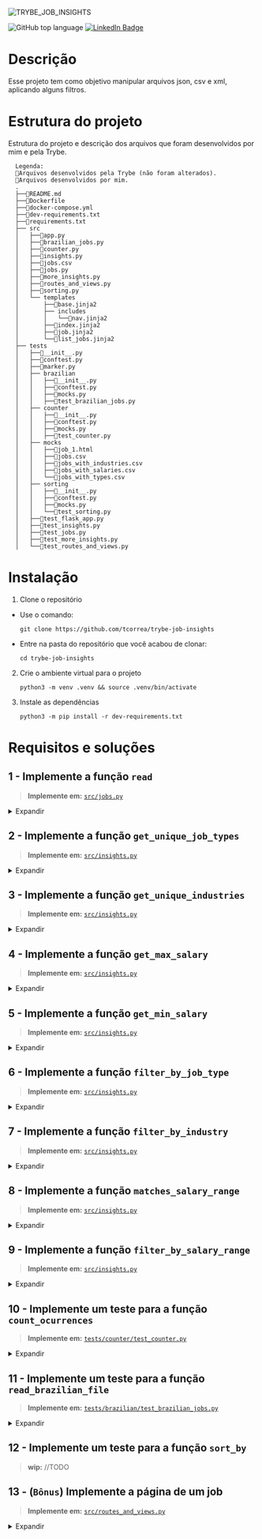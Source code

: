 ![TRYBE_JOB_INSIGHTS](https://user-images.githubusercontent.com/20843662/201546059-e28e3a47-0623-4440-98ff-3c98e625c919.png)

![GitHub top language](https://img.shields.io/github/languages/top/tcorrea/trybe-job-insights)
[![LinkedIn Badge](https://img.shields.io/badge/LinkedIn-Profile-informational?style=flat-square&logo=linkedin&logoColor=white&color=ffb86c)](https://www.linkedin.com/in/thiago-de-carvalho-correa/)

# Descrição

Esse projeto tem como objetivo manipular arquivos json, csv e xml, aplicando alguns filtros.

# Estrutura do projeto

Estrutura do projeto e descrição dos arquivos que foram desenvolvidos por mim e pela Trybe.

```
  Legenda:
  🔸Arquivos desenvolvidos pela Trybe (não foram alterados).
  🔹Arquivos desenvolvidos por mim.
  .
  ├──🔹README.md
  ├──🔸Dockerfile
  ├──🔸docker-compose.yml
  ├──🔸dev-requirements.txt
  ├──🔸requirements.txt
  ├── src
  │   ├──🔸app.py
  │   ├──🔸brazilian_jobs.py
  │   ├──🔸counter.py
  │   ├──🔹insights.py
  │   ├──🔸jobs.csv
  │   ├──🔹jobs.py
  │   ├──🔸more_insights.py
  │   ├──🔹routes_and_views.py
  │   ├──🔸sorting.py
  │   └── templates
  │       ├──🔸base.jinja2
  │       ├── includes
  │       │   └──🔸nav.jinja2
  │       ├──🔸index.jinja2
  │       ├──🔸job.jinja2
  │       └──🔸list_jobs.jinja2
  ├── tests
  │   ├──🔸__init__.py
  │   ├──🔸conftest.py
  │   ├──🔸marker.py
  │   ├── brazilian
  │   │   ├──🔸__init__.py
  │   │   ├──🔸conftest.py
  │   │   ├──🔸mocks.py
  │   │   ├──🔹test_brazilian_jobs.py
  │   ├── counter
  │   │   ├──🔸__init__.py
  │   │   ├──🔸conftest.py
  │   │   ├──🔸mocks.py
  │   │   ├──🔹test_counter.py
  │   ├── mocks
  │   │   ├──🔸job_1.html
  │   │   ├──🔸jobs.csv
  │   │   ├──🔸jobs_with_industries.csv
  │   │   ├──🔸jobs_with_salaries.csv
  │   │   └──🔸jobs_with_types.csv
  │   ├── sorting
  │   │   ├──🔸__init__.py
  │   │   ├──🔸conftest.py
  │   │   ├──🔸mocks.py
  │   │   └──🔹test_sorting.py
  │   ├──🔸test_flask_app.py
  │   ├──🔸test_insights.py
  │   ├──🔸test_jobs.py
  │   ├──🔸test_more_insights.py
  │   └──🔸test_routes_and_views.py
```

# Instalação

1. Clone o repositório

- Use o comando:
  ```
  git clone https://github.com/tcorrea/trybe-job-insights
  ```
- Entre na pasta do repositório que você acabou de clonar:
  ```
  cd trybe-job-insights
  ```

2. Crie o ambiente virtual para o projeto

   ```
   python3 -m venv .venv && source .venv/bin/activate
   ```

3. Instale as dependências
   ```
   python3 -m pip install -r dev-requirements.txt
   ```

# Requisitos e soluções

## 1 - Implemente a função `read`

> **Implemente em:** [`src/jobs.py`](https://github.com/tcorrea/trybe-job-insights/blob/main/src/jobs.py)

<details>
  <summary>Expandir</summary>

Para começarmos a processar os dados, devemos antes carregá-los em nossa aplicação. Esta função será responsável por abrir o arquivo CSV e retornar os dados no formato de uma lista de dicionários.

- A função deve receber um path (uma string com o caminho para um arquivo).

- A função deve abrir o arquivo e ler seus conteúdos.

- A função deve tratar o arquivo como CSV.

- A função deve retornar uma lista de dicionários, onde as chaves são os cabeçalhos de cada coluna e os valores correspondem a cada linha.

### _Solução_

![carbon (3)](https://user-images.githubusercontent.com/20843662/201547114-9dbb1a32-405d-4247-8e5e-bb1d3643e584.png)

</details>

## 2 - Implemente a função `get_unique_job_types`

> **Implemente em:** [`src/insights.py`](https://github.com/tcorrea/trybe-job-insights/blob/main/src/insights.py)

<details>
  <summary>Expandir</summary>
Agora que temos como carregar os dados, podemos começar a extrair informação deles. Primeiro, vamos identificar quais tipos de empregos existem.

- A função deve receber o path do arquivo csv com os dados.

- A função deve invocar a função `jobs.read` com o path recebido para obter os dados.

- A função deve retornar uma lista de valores únicos presentes na coluna `job_type`.

### _Solução_

![carbon (4)](https://user-images.githubusercontent.com/20843662/201547346-ff01e4a4-9ec5-415b-96f9-c1010d489295.png)

</details>

## 3 - Implemente a função `get_unique_industries`

> **Implemente em:** [`src/insights.py`](https://github.com/tcorrea/trybe-job-insights/blob/main/src/insights.py)

<details>
  <summary>Expandir</summary>
Da mesma forma, agora iremos identificar quais indústrias estão representadas nesse conjunto de dados.

- A função deve obter os dados da mesma forma que o requisito 2.
- A função deve retornar uma lista de valores únicos presentes na coluna `industry`.
- A função desconsidera valores vazios

### _Solução_

![carbon (5)](https://user-images.githubusercontent.com/20843662/201547684-9751b514-1064-4d6d-b773-a20260495ce0.png)

</details>

## 4 - Implemente a função `get_max_salary`

> **Implemente em:** [`src/insights.py`](https://github.com/tcorrea/trybe-job-insights/blob/main/src/insights.py)

<details>
  <summary>Expandir</summary>

Os dados apresentam faixas salariais para cada emprego exibido. Vamos agora encontrar o maior valor de todas as faixas.

- A função deve obter os dados da mesma forma que o requisito 2.
- A função deve ignorar os valores ausentes.
- A função deve retornar _um valor inteiro_ com o maior salário presente na coluna `max_salary`.

### _Solução_

![carbon (6)](https://user-images.githubusercontent.com/20843662/201547862-7c9c4974-ce1c-45e2-94fc-6533ddbc0746.png)

</details>

## 5 - Implemente a função `get_min_salary`

> **Implemente em:** [`src/insights.py`](https://github.com/tcorrea/trybe-job-insights/blob/main/src/insights.py)

<details>
  <summary>Expandir</summary>

Os dados apresentam faixas salariais para cada emprego exibido. Vamos agora encontrar o menor valor de todas as faixas.

- A função deve obter os dados da mesma forma que o requisito 2.
- A função deve ignorar os valores ausentes.
- A função deve retornar _um valor inteiro_ com o menor salário presente na coluna `min_salary`.

### _Solução_

![carbon (7)](https://user-images.githubusercontent.com/20843662/201548003-970cf485-5eca-4ba7-87b3-c272f8ae1b27.png)

</details>

## 6 - Implemente a função `filter_by_job_type`

> **Implemente em:** [`src/insights.py`](https://github.com/tcorrea/trybe-job-insights/blob/main/src/insights.py)

<details>
  <summary>Expandir</summary>

Os empregos estão listados em um aplicativo web. Para permitir que a pessoa usuária possa filtrar os empregos por tipo de emprego, vamos precisar implementar esse filtro.

- A função deve receber uma lista de dicionários `jobs` como primeiro parâmetro.
- A função deve receber uma string `job_type` como segundo parâmetro.
- A função deve retornar uma lista com todos os empregos onde a coluna `job_type` corresponde ao parâmetro `job_type`.

### _Solução_

![carbon (8)](https://user-images.githubusercontent.com/20843662/201548236-9d439760-3097-474f-ae50-be876698f3f8.png)

</details>

## 7 - Implemente a função `filter_by_industry`

> **Implemente em:** [`src/insights.py`](https://github.com/tcorrea/trybe-job-insights/blob/main/src/insights.py)

<details>
  <summary>Expandir</summary>

Do mesmo modo, o aplicativo precisa permitir uma filtragem por indústria. Vamos precisar implementar esse filtro também.

- A função deve receber uma lista de dicionários `jobs` como primeiro parâmetro.
- A função deve receber uma string `industry` como segundo parâmetro.
- A função deve retornar uma lista de dicionários com todos os empregos onde a coluna `industry` corresponde ao parâmetro `industry`.

### _Solução_

![carbon (9)](https://user-images.githubusercontent.com/20843662/201548308-736e617e-dde1-4f47-8980-52504719e18d.png)

</details>

## 8 - Implemente a função `matches_salary_range`

> **Implemente em:** [`src/insights.py`](https://github.com/tcorrea/trybe-job-insights/blob/main/src/insights.py)

<details>
  <summary>Expandir</summary>

O aplicativo vai precisar filtrar os empregos por salário também. Como uma função auxiliar, implemente `matches_salary_range` para conferir que o salário procurado está dentro da faixa salarial daquele emprego. Vamos aproveitar também para conferir se a faixa salarial faz sentido -- isto é, se o valor mínimo é menor que o valor máximo.

- A função deve receber um dicionário `job` como primeiro parâmetro, com as chaves `min_salary` e `max_salary`.
- A função deve receber um inteiro `salary` como segundo parâmetro.
- A função deve lançar um erro `ValueError` nos seguintes casos:
  - alguma das chaves `min_salary` ou `max_salary` estão _ausentes_ no dicionário;
  - alguma das chaves `min_salary` ou `max_salary` tem valores não-numéricos;
  - o valor de `min_salary` é maior que o valor de `max_salary`;
  - o parâmetro `salary` tem valores não numéricos;
- A função deve retornar `True` se o salário procurado estiver dentro da faixa salarial ou `False` se não estiver.

### _Solução_

![carbon (10)](https://user-images.githubusercontent.com/20843662/201548424-2f198c69-ad0d-43f8-ac65-f4aca02bf2e9.png)

</details>

## 9 - Implemente a função `filter_by_salary_range`

> **Implemente em:** [`src/insights.py`](https://github.com/tcorrea/trybe-job-insights/blob/main/src/insights.py)

<details>
  <summary>Expandir</summary>

Agora vamos implementar o filtro propriamente dito. Para esta filtragem, podemos usar a função auxiliar implementada no requisito anterior -- tomando o cuidado de descartar os empregos que apresentarem faixas salariais inválidas.

- A função deve receber uma lista de dicionários `jobs` como primeiro parâmetro.
- A função deve receber um inteiro `salary` como segundo parâmetro.
- A função deve ignorar os empregos com valores inválidos para `min_salary` ou `max_salary`.
- A função deve retornar uma lista com todos os empregos onde o salário `salary` estiver entre os valores da coluna `min_salary` e `max_salary`.

### _Solução_

![carbon (11)](https://user-images.githubusercontent.com/20843662/201548505-8c2c6282-5aed-44f4-a6c6-cca01d1d1454.png)

</details>

## 10 - Implemente um teste para a função `count_ocurrences`

> **Implemente em:** [`tests/counter/test_counter.py`](https://github.com/tcorrea/trybe-job-insights/blob/main/tests/counter/test_counter.py)

<details>
  <summary>Expandir</summary>

A empresa cliente contratou um relatório que informa a quantidade de ocorrências das palavra _Python_ e _Javascript_ nos dados e, para isso, temos uma implementação pronta em `src/counter.py`. Durante o desenvolvimento, sofremos com alguns `bugs`, que já foram resolvidos. Para termos certeza e confiança da nossa entrega, no entanto, e não corrermos riscos, precisaremos de _testes automatizados_ que garantam isso!

O nome deste teste **deve** ser `test_counter`, e ele deve garantir que atenda estas especificações:

- **Chamar** a função `count_ocurrences` passando dois parâmetros:
  - `path` uma string com o caminho do arquivo (`src/jobs.csv`);
  - `word` uma string com a palavra a ser contabilizada.
- Garantir que a função retorna corretamente a quantidade de ocorrências da palavra solicitada
  - A contagem de palavras deve ser _case insentitive_, ou seja, não diferenciar letras maiúsculas de minúsculas

### _Solução_

![carbon (12)](https://user-images.githubusercontent.com/20843662/201548598-0ee1936b-93a1-460b-aeaa-2638782ddae8.png)

</details>

## 11 - Implemente um teste para a função `read_brazilian_file`

> **Implemente em:** [`tests/brazilian/test_brazilian_jobs.py`](https://github.com/tcorrea/trybe-job-insights/blob/main/tests/brazilian/test_brazilian_jobs.py)

<details>
  <summary>Expandir</summary>

A empresa cliente analisa relatórios em inglês, porém agora ela quer expandir seus negócios aqui para o Brasil e deseja analisar relatórios em português também. No entanto, as chaves do `dict` que usamos pra organizar os dados **devem** continuar em inglês. Ou seja: para gerar o relatório, deveremos ler as chaves em português e traduzi-las para inglês para povoar os nossos dados.

Nossa equipe já implementou essa função, a `read_brazilian_file`, na qual adotamos a estratégia de chamar o método original `read`, que implementamos no `requisito 1`, e depois traduzimos as chaves para o inglês. Agora precisamos criar testes para ter certeza que esta tudo certo!

O nome deste teste **deve** ser `test_brazilian_jobs`, e ele deve garantir que atenda as seguintes especificações:

- **Chamar** a função `read_brazilian_file` e ela deve receber um parâmetro:
  - `path` que é uma string com o caminho do arquivo csv em português (`tests/mocks/brazilians_jobs.csv`);
  - Retorna uma lista de dicionários com as chaves em inglês

### _Solução_

![carbon (13)](https://user-images.githubusercontent.com/20843662/201548735-a001c376-ad02-4641-81e2-99d0b4816b14.png)

</details>

## 12 - Implemente um teste para a função `sort_by`

> **wip:** //TODO

## 13 - (`Bônus`) Implemente a página de um job

> **Implemente em:** [`src/routes_and_views.py`](https://github.com/tcorrea/trybe-job-insights/blob/main/src/routes_and_views.py)

<details>
  <summary>Expandir</summary>

Para fechar com chave de ouro, que tal testar o quanto você consegue aprender de Flask apenas vendo como fizemos as páginas de `index` e de `jobs`, e tentar criar uma página que irá exibir todas as informações de um job em específico?

- A função deve ser decorada com a rota `/job/<index>`.
- A função deve receber um parâmetro `index`.
- A função deve chamar a `read` para ter uma lista com todos os jobs.
- A função deve chamar a `get_job`, declarada no arquivo `src/more_insights.py`, para selecionar um job específico pelo `index`.
- A função deve renderizar o template `job.jinja2`, passando um parâmetro `job` contendo o job retornado pela `get_job`.

### _Solução_

![carbon (14)](https://user-images.githubusercontent.com/20843662/201548938-d67c3f60-6362-49ca-91e9-bcf87b0d7374.png)

</details>
